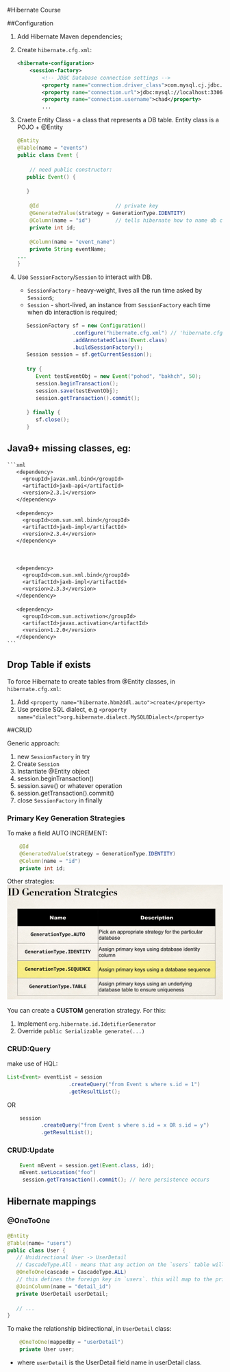 #Hibernate Course

##Configuration

1. Add Hibernate Maven dependencies;
2. Create `hibernate.cfg.xml`:
    ```xml
    <hibernate-configuration>
        <session-factory>
            <!-- JDBC Database connection settings -->
            <property name="connection.driver_class">com.mysql.cj.jdbc.Driver</property>
            <property name="connection.url">jdbc:mysql://localhost:3306/derby_test?useSSL=false&amp;serverTimezone=UTC</property>
            <property name="connection.username">chad</property>
            ...
   ```
   
3. Craete Entity Class - a class that represents a DB table.
   Entity class is a POJO + @Entity
    ```java
    @Entity
    @Table(name = "events")
    public class Event {
   
        // need public constructor:
       public Event() {

       }
   
        @Id                         // private key
        @GeneratedValue(strategy = GenerationType.IDENTITY)
        @Column(name = "id")        // tells hibernate how to name db column
        private int id;             
    
        @Column(name = "event_name")
        private String eventName;
   ...
   }
    ```
4. Use `SessionFactory`/`Session` to interact with DB. 
    - `SessionFactory` - heavy-weight, lives all the run time asked by `Session`s;
    - `Session` - short-lived, an instance from `SessionFactory` each time when db interaction is required;
   
   ```java
      SessionFactory sf = new Configuration()
                     .configure("hibernate.cfg.xml") // 'hibernate.cfg.xml' will be looked in cp by default 
                     .addAnnotatedClass(Event.class)
                     .buildSessionFactory();
      Session session = sf.getCurrentSession();

      try {
         Event testEventObj = new Event("pohod", "bakhch", 50);
         session.beginTransaction();
         session.save(testEventObj);
         session.getTransaction().commit();
      
      } finally {
         sf.close();
      }
    ```
## Java9+ missing classes, eg:
    ```xml
       <dependency>
         <groupId>javax.xml.bind</groupId>
         <artifactId>jaxb-api</artifactId>
         <version>2.3.1</version>
       </dependency>
   
       <dependency>
         <groupId>com.sun.xml.bind</groupId>
         <artifactId>jaxb-impl</artifactId>
         <version>2.3.4</version>
       </dependency>
   
   
   
       <dependency>
         <groupId>com.sun.xml.bind</groupId>
         <artifactId>jaxb-impl</artifactId>
         <version>2.3.3</version>
       </dependency>
   
       <dependency>
         <groupId>com.sun.activation</groupId>
         <artifactId>javax.activation</artifactId>
         <version>1.2.0</version>
       </dependency>
    ```

## Drop Table if exists
To force Hibernate to create tables from @Entity classes, in `hibernate.cfg.xml`:
1. Add `<property name="hibernate.hbm2ddl.auto">create</property>`
2. Use precise SQL dialect, e.g `<property name="dialect">org.hibernate.dialect.MySQL8Dialect</property>`

##CRUD

Generic approach:
1. new `SessionFactory` in try
2. Create `Session`
3. Instantiate @Entity object
4. session.beginTransaction()
5. session.save() or whatever operation
6. session.getTransaction().commit()
7. close `SessionFactory` in finally

### Primary Key Generation Strategies

To make a field AUTO INCREMENT:
```java
    @Id
    @GeneratedValue(strategy = GenerationType.IDENTITY)
    @Column(name = "id")
    private int id;
```
Other strategies:
![IDGenerationStrats](IDGenerationStrategies.png)

You can create a **CUSTOM** generation strategy. For this: 

1. Implement `org.hibernate.id.IdetifierGenerator`
2. Override `public Serializable generate(...)`

### CRUD:Query

make use of HQL:

```java
List<Event> eventList = session
                    .createQuery("from Event s where s.id = 1")
                    .getResultList();
```
OR
```java
    session
           .createQuery("from Event s where s.id = x OR s.id = y")
           .getResultList();
```

### CRUD:Update

```java
    Event mEvent = session.get(Event.class, id);
    mEvent.setLocation("foo")
     session.getTransaction().commit(); // here persistence occurs
```

## Hibernate mappings

### @OneToOne
```java
@Entity
@Table(name= "users")
public class User {
   // Unidirectional User -> UserDetail
   // CascadeType.All - means that any action on the `users` table will propagate to `user_details`
   @OneToOne(cascade = CascadeType.ALL)
   // this defines the foreign key in `users`. this will map to the primary key of `userDetail`
   @JoinColumn(name = "detail_id")
   private UserDetail userDetail;
   
   // ...
}
``` 

To make the relationship bidirectional, in `UserDetail` class:
```java
    @OneToOne(mappedBy = "userDetail")
    private User user;
```
- where `userDetail` is the UserDetail field name in userDetail class.
